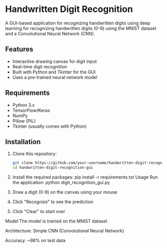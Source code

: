# Handwritten Digit Recognition 

A GUI-based application for recognizing handwritten digits using deep learning for recognizing handwritten digits (0-9) using the MNIST dataset and a Convolutional Neural Network (CNN).

## Features
- Interactive drawing canvas for digit input
- Real-time digit recognition
- Built with Python and Tkinter for the GUI
- Uses a pre-trained neural network model

## Requirements
- Python 3.x
- TensorFlow/Keras
- NumPy
- Pillow (PIL)
- Tkinter (usually comes with Python)

## Installation
1. Clone this repository:
   ```bash
   git clone https://github.com/your-username/handwritten-digit-recognition-gui.git
   cd handwritten-digit-recognition-gui
2. Install the required packages:
   pip install -r requirements.txt
Usage
Run the application:
   python digit_recognition_gui.py

1. Draw a digit (0-9) on the canvas using your mouse

2. Click "Recognize" to see the prediction

3. Click "Clear" to start over

Model
The model is trained on the MNIST dataset

Architecture: Simple CNN (Convolutional Neural Network)

Accuracy: ~98% on test data
